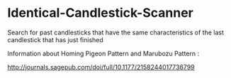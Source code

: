 # Identical-Candlestick-Scanner
Search for past candlesticks that have the same characteristics of the last candlestick that has just finished

Information about Homing Pigeon Pattern and Marubozu Pattern :

http://journals.sagepub.com/doi/full/10.1177/2158244017736799

